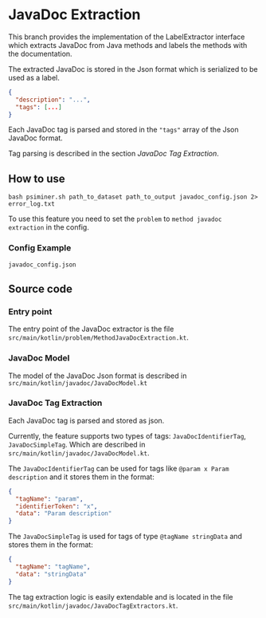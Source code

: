 # JavaDoc Extraction

This branch provides the implementation of the LabelExtractor interface
which extracts JavaDoc from Java methods and labels the methods with the documentation.

The extracted JavaDoc is stored in the Json format which is serialized to be used as a label.
```json
{
  "description": "...",
  "tags": [...]
}
```

Each JavaDoc tag is parsed and stored in the `"tags"` array of the Json JavaDoc format.

Tag parsing is described in the section *JavaDoc Tag Extraction*.

## How to use

```shell
bash psiminer.sh path_to_dataset path_to_output javadoc_config.json 2> error_log.txt
```

To use this feature you need to set the `problem` to `method javadoc extraction` in the config.

### Config Example

`javadoc_config.json`

## Source code

### Entry point

The entry point of the JavaDoc extractor is the file `src/main/kotlin/problem/MethodJavaDocExtraction.kt`.

### JavaDoc Model

The model of the JavaDoc Json format is described in `src/main/kotlin/javadoc/JavaDocModel.kt`

### JavaDoc Tag Extraction

Each JavaDoc tag is parsed and stored as json.

Currently, the feature supports two types of tags: `JavaDocIdentifierTag`, `JavaDocSimpleTag`.
Which are described in `src/main/kotlin/javadoc/JavaDocModel.kt`.

The `JavaDocIdentifierTag` can be used for tags like `@param x Param description` and it stores them in the format:

```json
{
  "tagName": "param",
  "identifierToken": "x",
  "data": "Param description"
}
```

The `JavaDocSimpleTag` is used for tags of type `@tagName stringData` and stores them in the format:

```json
{
  "tagName": "tagName",
  "data": "stringData"
}
```

The tag extraction logic is easily extendable and is located in the file `src/main/kotlin/javadoc/JavaDocTagExtractors.kt`.

